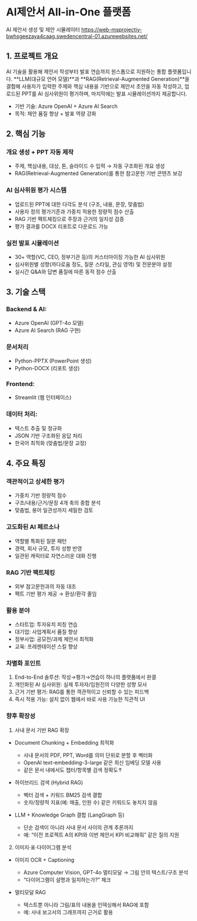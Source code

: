 # AI제안서 All-in-One 플랫폼
AI 제안서 생성 및 제안 시뮬레이터
https://web-msprojectjy-bwhsgeezaya4caag.swedencentral-01.azurewebsites.net/

## 1. 프로젝트 개요
AI 기술을 활용해 제안서 작성부터 발표 연습까지 원스톱으로 지원하는 통합 플랫폼입니다. 
**LLM(대규모 언어 모델)**과 **RAG(Retrieval-Augmented Generation)**을 결합해 사용자가 입력한 주제와 핵심 내용을 기반으로 제안서 초안을 자동 작성하고, 업로드된 PPT를 AI 심사위원이 평가하며, 마지막에는 발표 시뮬레이션까지 제공합니다.
- 기반 기술: Azure OpenAI + Azure AI Search
- 목적: 제안 품질 향상 + 발표 역량 강화

## 2. 핵심 기능
### 개요 생성 + PPT 자동 제작
- 주제, 핵심내용, 대상, 톤, 슬라이드 수 입력 → 자동 구조화된 개요 생성
- RAG(Retrieval-Augmented Generation)를 통한 참고문헌 기반 콘텐츠 보강

### AI 심사위원 평가 시스템
- 업로드된 PPT에 대한 다각도 분석 (구조, 내용, 문장, 맞춤법)
- 사용자 정의 평가기준과 가중치 적용한 정량적 점수 산출
- RAG 기반 팩트체킹으로 주장과 근거의 일치성 검증
- 평가 결과를 DOCX 리포트로 다운로드 가능

### 실전 발표 시뮬레이션 
- 30+ 역할(VC, CEO, 정부기관 등)의 커스터마이징 가능한 AI 심사위원
- 심사위원별 성향(까다로움 정도, 질문 스타일, 관심 영역) 및 전문분야 설정
- 실시간 Q&A와 답변 품질에 따른 동적 점수 산출

## 3. 기술 스택
### Backend & AI:
- Azure OpenAI (GPT-4o 모델)
- Azure AI Search (RAG 구현)
  
### 문서처리
- Python-PPTX (PowerPoint 생성)
- Python-DOCX (리포트 생성)

### Frontend:
- Streamlit (웹 인터페이스)

### 데이터 처리:
- 텍스트 추출 및 정규화
- JSON 기반 구조화된 응답 처리
- 한국어 최적화 (맞춤법/문장 교정)

## 4. 주요 특징
### 객관적이고 상세한 평가
- 가중치 기반 정량적 점수
- 구조/내용/근거/문장 4개 축의 종합 분석
- 맞춤법, 용어 일관성까지 세밀한 검토

### 고도화된 AI 페르소나
- 역할별 특화된 질문 패턴
- 경력, 회사 규모, 투자 성향 반영
- 일관된 캐릭터로 자연스러운 대화 진행

### RAG 기반 팩트체킹
- 외부 참고문헌과의 자동 대조
- 팩트 기반 평가 제공 → 환상/환각 줄임

### 활용 분야
- 스타트업: 투자유치 피칭 연습
- 대기업: 사업계획서 품질 향상
- 정부사업: 공모전/과제 제안서 최적화
- 교육: 프레젠테이션 스킬 향상

### 차별화 포인트
1. End-to-End 솔루션: 작성→평가→연습이 하나의 플랫폼에서 완결
2. 개인화된 AI 심사위원: 실제 투자자/임원진의 다양한 성향 모사
3. 근거 기반 평가: RAG를 통한 객관적이고 신뢰할 수 있는 피드백
4. 즉시 적용 가능: 설치 없이 웹에서 바로 사용 가능한 직관적 UI

### 향후 확장성
1. 사내 문서 기반 RAG 확장
- Document Chunking + Embedding 최적화
  - 사내 문서의 PDF, PPT, Word를 의미 단위로 분할 후 벡터화
  - OpenAI text-embedding-3-large 같은 최신 임베딩 모델 사용
  - 같은 문서 내에서도 챕터/항목별 검색 정확도↑

- 하이브리드 검색 (Hybrid RAG)
  - 벡터 검색 + 키워드 BM25 검색 결합
  - 숫자/정량적 지표(예: 매출, 인원 수) 같은 키워드도 놓치지 않음

- LLM + Knowledge Graph 결합 (LangGraph 등)
  - 단순 검색이 아니라 사내 문서 사이의 관계 추론까지
  - 예: “이전 프로젝트 A의 KPI와 이번 제안서 KPI 비교해줘” 같은 질의 지원

2. 이미지·표·다이어그램 분석
- 이미지 OCR + Captioning
  - Azure Computer Vision, GPT-4o 멀티모달 → 그림 안의 텍스트/구조 분석
  - “다이어그램이 설명과 일치하는가?” 체크

- 멀티모달 RAG
  - 텍스트뿐 아니라 그림/표의 내용을 인덱싱해서 RAG에 포함
  - 예: 사내 보고서의 그래프까지 근거로 활용
